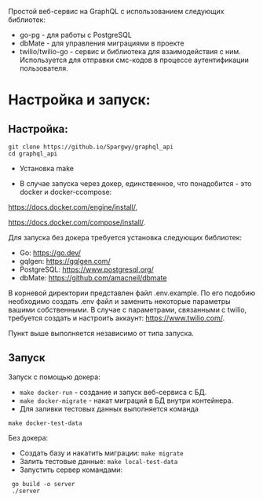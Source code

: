 Простой веб-сервис на GraphQL с использованием следующих библиотек:

- go-pg - для работы с PostgreSQL
- dbMate - для управления миграциями в проекте
- twilio/twilio-go - сервис и библиотека для взаимодействия с ним. Используется для отправки смс-кодов в процессе аутентификации пользователя.

# Настройка и запуск:
## Настройка:

```
git clone https://github.io/Spargwy/graphql_api
cd graphql_api
```
- Установка make

- В случае запуска через докер, единственное, что понадобится - это docker и docker-ccompose: 

https://docs.docker.com/engine/install/, 

https://docs.docker.com/compose/install/.

Для запуска без докера требуется установка следующих библиотек:
- Go: https://go.dev/
- gqlgen: https://gqlgen.com/
- PostgreSQL: https://www.postgresql.org/
- dbMate: https://github.com/amacneil/dbmate


В корневой директории представлен файл .env.example. По его подобию необходимо создать .env файл и заменить некоторые параметры вашими собственными. В случае с параметрами, связанными с twilio, требуется создать и настроить аккаунт: https://www.twilio.com/.

Пункт выше выполняется независимо от типа запуска.

## Запуск
Запуск с помощью докера:

- ```make docker-run``` - создание и запуск веб-сервиса с БД.
- ```make docker-migrate``` - накат миграций в БД внутри контейнера.
- Для заливки тестовых данных выполняется команда 
```
make docker-test-data
```

Без докера:

- Создать базу и накатить миграции:
```make migrate ```
- Залить тестовые данные:
```make local-test-data```
- Запустить сервер командами:
```
 go build -o server
 ./server
 ```